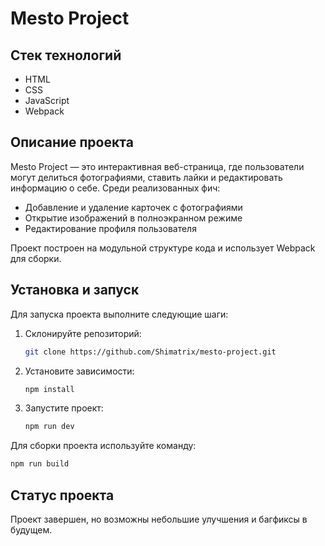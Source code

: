 # Mesto Project

## Стек технологий
- HTML
- CSS
- JavaScript
- Webpack

## Описание проекта
Mesto Project — это интерактивная веб-страница, где пользователи могут делиться фотографиями, ставить лайки и редактировать информацию о себе. Среди реализованных фич:
- Добавление и удаление карточек с фотографиями
- Открытие изображений в полноэкранном режиме
- Редактирование профиля пользователя

Проект построен на модульной структуре кода и использует Webpack для сборки.

## Установка и запуск
Для запуска проекта выполните следующие шаги:

1. Склонируйте репозиторий:
    ```bash
    git clone https://github.com/Shimatrix/mesto-project.git
    ```
2. Установите зависимости:
    ```bash
    npm install
    ```
3. Запустите проект:
    ```bash
    npm run dev
    ```

Для сборки проекта используйте команду:
```bash
npm run build
```
## Статус проекта
Проект завершен, но возможны небольшие улучшения и багфиксы в будущем.
